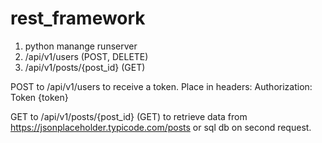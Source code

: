 # rest_framework

1. python manange runserver
2. /api/v1/users (POST, DELETE)
3. /api/v1/posts/{post_id} (GET)

POST to /api/v1/users to receive a token. Place in headers:
Authorization: Token {token}

GET to /api/v1/posts/{post_id} (GET) to retrieve data from https://jsonplaceholder.typicode.com/posts or sql db on second request.
